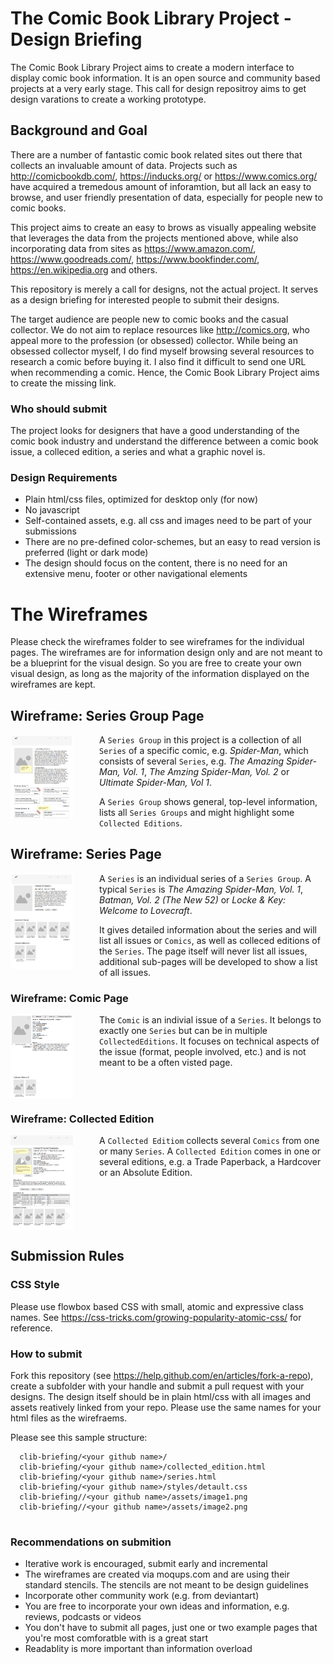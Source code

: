 # The Comic Book Library Project - Design Briefing

The Comic Book Library Project aims to create a modern interface to display comic book information. It is an open source and community based projects at a very early stage. This call for design repositroy aims to get design varations to create a working prototype.

## Background and Goal

There are a number of fantastic comic book related sites out there that collects an invaluable amount of data. Projects such as http://comicbookdb.com/, https://inducks.org/ or https://www.comics.org/ have acquired a tremedous amount of inforamtion, but all lack an easy to browse, and user friendly presentation of data, especially for people new to comic books. 

This project aims to create an easy to brows as visually appealing website that leverages the data from the projects mentioned above, while also incorporating data from sites as https://www.amazon.com/, https://www.goodreads.com/, https://www.bookfinder.com/, https://en.wikipedia.org and others. 

This repository is merely a call for designs, not the actual project. It serves as a design briefing for interested people to submit their designs.

The target audience are people new to comic books and the casual collector. We do not aim to replace resources like http://comics.org, who appeal more to the profession (or obsessed) collector. While being an obsessed collector myself, I do find myself browsing several resources to research a comic before buying it. I also find it difficult to send one URL when recommending a comic. Hence, the Comic Book Library Project aims to create the missing link.

### Who should submit

The project looks for designers that have a good understanding of the comic book industry and understand the difference between a comic book issue, a colleced edition, a series and what a graphic novel is. 

### Design Requirements

* Plain html/css files, optimized for desktop only (for now)
* No javascript
* Self-contained assets, e.g. all css and images need to be part of your submissions
* There are no pre-defined color-schemes, but an easy to read version is preferred (light or dark mode) 
* The design should focus on the content, there is no need for an extensive menu, footer or other navigational elements

# The Wireframes

Please check the wireframes folder to see wireframes for the individual pages. The wireframes are for information design only and are not meant to be a blueprint for the visual design. So you are free to create your own visual design, as long as the majority of the information displayed on the wireframes are kept.

## Wireframe: Series Group Page

<img src="https://github.com/bk-one/clib-briefing/blob/master/wireframes/series_group_page.png" width="100" align="left" title="Series Group Page"  style="padding-right: 3em; padding-bottom: 1em; float: left;">

A `Series Group` in this project is a collection of all `Series` of a specific comic, e.g. *Spider-Man*, which consists of several `Series`, e.g. *The Amazing Spider-Man, Vol. 1*, *The Amzing Spider-Man, Vol. 2* or *Ultimate Spider-Man, Vol 1*.

A `Series Group` shows general, top-level information, lists all `Series Groups` and might highlight some `Collected Editions`.


<p style="clear: both;" />

## Wireframe: Series Page

<img src="https://github.com/bk-one/clib-briefing/blob/master/wireframes/series_page.png" width="100" title="Series Page" align="left" style="padding-right: 3em; padding-bottom: 1em; float: left;">

A `Series` is an individual series of a `Series Group`. A typical `Series` is *The Amazing Spider-Man, Vol. 1*, *Batman, Vol. 2 (The New 52)* or *Locke & Key: Welcome to Lovecraft*.

It gives detailed information about the series and will list all issues or `Comics`, as well as colleced editions of the `Series`. The page itself will never list all issues, additional sub-pages will be developed to show a list of all issues. 

<p style="clear: both;" />


### Wireframe: Comic Page

<img src="https://github.com/bk-one/clib-briefing/blob/master/wireframes/comic_page.png" width="100" title="Comic Page"  align="left" style="padding-right: 3em; padding-bottom: 1em; float: left;">

The `Comic` is an indivial issue of a `Series`. It belongs to exactly one `Series` but can be in multiple `CollectedEditions`. It focuses on technical aspects of the issue (format, people involved, etc.) and is not meant to be a often visted page.


<p style="clear: both;" />

### Wireframe: Collected Edition

<img src="https://github.com/bk-one/clib-briefing/blob/master/wireframes/collected_edition.png" width="100" title="Collected Edition Page"  align="left" style="padding-right: 3em; padding-bottom: 1em; float: left;">

A `Collected Editiom` collects several `Comics` from one or many `Series`. A `Collected Edition` comes in one or several editions, e.g. a Trade Paperback, a Hardcover or an Absolute Edition.



<p style="clear: both;" />

## Submission Rules


### CSS Style

Please use flowbox based CSS with small, atomic and expressive class names. See https://css-tricks.com/growing-popularity-atomic-css/ for reference.


### How to submit

Fork this repository (see https://help.github.com/en/articles/fork-a-repo), create a subfolder with your handle and submit a pull request with your designs. The design itself should be in plain html/css with all images and assets reatively linked from your repo. Please use the same names for your html files as the wirefraems. 

Please see this sample structure:

```
  clib-briefing/<your github name>/
  clib-briefing/<your github name>/collected_edition.html
  clib-briefing/<your github name>/series.html
  clib-briefing/<your github name>/styles/detault.css
  clib-briefing//<your github name>/assets/image1.png
  clib-briefing//<your github name>/assets/image2.png
   
```

### Recommendations on submition

* Iterative work is encouraged, submit early and incremental
* The wireframes are created via moqups.com and are using their standard stencils. The stencils are not meant to be design guidelines
* Incorporate other community work (e.g. from deviantart)
* You are free to incorporate your own ideas and information, e.g. reviews, podcasts or videos
* You don't have to submit all pages, just one or two example pages that you're most comforatble with is a great start
* Readablity is more important than information overload

